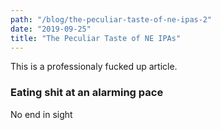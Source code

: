 ```yaml
---
path: "/blog/the-peculiar-taste-of-ne-ipas-2"
date: "2019-09-25"
title: "The Peculiar Taste of NE IPAs"
---
```


This is a professionaly fucked up article.

### Eating shit at an alarming pace

No end in sight